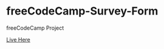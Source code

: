 # freeCodeCamp-Survey-Form
freeCodeCamp Project

<a href="https://ishan-im.github.io/freeCodeCamp-Survey-Form/">Live Here</a>
